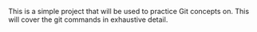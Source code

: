 This is a simple project that will be used to practice Git concepts on.
This will cover the git commands in exhaustive detail.
